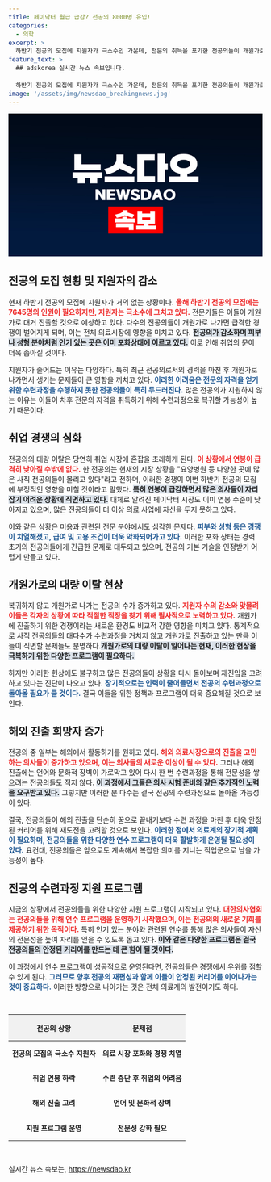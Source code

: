 ```yaml
---
title: 페이닥터 월급 급감? 전공의 8000명 유입!
categories:
  - 의학
excerpt: >
  하반기 전공의 모집에 지원자가 극소수인 가운데, 전문의 취득을 포기한 전공의들이 개원가로 대거 몰려들고 있습니다. 이로 인해 경쟁이 치열해져 급여가 하락하고, 취업의 문이 좁아지는 상황이 우려되며, 결국 많은 전공의들이 수련 과정으로 돌아올 가능성도 제기되고 있습니다.
feature_text: >
  ## adskorea 실시간 뉴스 속보입니다.

  하반기 전공의 모집에 지원자가 극소수인 가운데, 전문의 취득을 포기한 전공의들이 개원가로 대거 몰려들고 있습니다. 이로 인해 경쟁이 치열해져 급여가 하락하고, 취업의 문이 좁아지는 상황이 우려되며, 결국 많은 전공의들이 수련 과정으로 돌아올 가능성도 제기되고 있습니다.
image: '/assets/img/newsdao_breakingnews.jpg'
---
```


<p><img src="/assets/img/newsdao_breakingnews.jpg" alt="adskorea 속보" /></p>

<h2 data-ke-size="size26">전공의 모집 현황 및 지원자의 감소</h2>

<p data-ke-size="size16">현재 하반기 전공의 모집에 지원자가 거의 없는 상황이다. <b><span style="color: #ee2323;">올해 하반기 전공의 모집에는 7645명의 인원이 필요하지만, 지원자는 극소수에 그치고 있다.</span></b>  전문가들은 이들이 개원가로 대거 진출할 것으로 예상하고 있다. 다수의 전공의들이 개원가로 나가면 급격한 경쟁이 벌어지게 되며, 이는 전체 의료시장에 영향을 미치고 있다. <b><span style="background-color: #21538527;">전공의가 감소하며 피부나 성형 분야처럼 인기 있는 곳은 이미 포화상태에 이르고 있다.</span></b> 이로 인해 취업의 문이 더욱 좁아질 것이다.</p>

<p data-ke-size="size16">지원자가 줄어드는 이유는 다양하다. 특히 최근 전공의로서의 경력을 마친 후 개원가로 나가면서 생기는 문제들이 큰 영향을 끼치고 있다. <b><span style="color: #1a5490;">이러한 어려움은 전문의 자격을 얻기 위한 수련과정을 수행하지 못한 전공의들이 특히 두드러진다.</span></b> 많은 전공의가 지원하지 않는 이유는 이들이 차후 전문의 자격을 취득하기 위해 수련과정으로 복귀할 가능성이 높기 때문이다.</p>

<h2 data-ke-size="size26">취업 경쟁의 심화</h2>

<p data-ke-size="size16">전공의의 대량 이탈은 당연히 취업 시장에 혼잡을 초래하게 된다. <b><span style="color: #ee2323;">이 상황에서 연봉이 급격히 낮아질 수밖에 없다.</span></b> 한 전공의는 현재의 시장 상황을 "요양병원 등 다양한 곳에 많은 사직 전공의들이 몰리고 있다"라고 전하며, 이러한 경쟁이 이번 하반기 전공의 모집에 부정적인 영향을 미칠 것이라고 말했다. <b><span style="background-color: #21538527;">특히 연봉이 급감하면서 많은 의사들이 자리 잡기 어려운 상황에 직면하고 있다.</span></b> 대체로 알려진 페이닥터 시장도 이미 연봉 수준이 낮아지고 있으며, 많은 전공의들이 더 이상 의료 사업에 자신을 두지 못하고 있다.</p>

<p data-ke-size="size16">이와 같은 상황은 미용과 관련된 전문 분야에서도 심각한 문제다. <b><span style="color: #1a5490;">피부와 성형 등은 경쟁이 치열해졌고, 급여 및 고용 조건이 더욱 악화되어가고 있다.</span></b> 이러한 포화 상태는 경력 초기의 전공의들에게 긴급한 문제로 대두되고 있으며, 전공의 기본 기술을 인정받기 어렵게 만들고 있다.</p>

<h2 data-ke-size="size26">개원가로의 대량 이탈 현상</h2>

<p data-ke-size="size16">복귀하지 않고 개원가로 나가는 전공의 수가 증가하고 있다. <b><span style="color: #ee2323;">지원자 수의 감소와 맞물려 이들은 각자의 상황에 따라 적절한 직장을 찾기 위해 필사적으로 노력하고 있다.</span></b> 개원가에 진출하기 위한 경쟁이라는 새로운 환경도 비교적 강한 영향을 미치고 있다. 통계적으로 사직 전공의들의 대다수가 수련과정을 거치지 않고 개원가로 진출하고 있는 만큼 이들이 직면할 문제들도 분명하다.<b><span style="background-color: #21538527;">개원가로의 대량 이탈이 일어나는 현재, 이러한 현상을 극복하기 위한 다양한 프로그램이 필요하다.</span></b></p>

<p data-ke-size="size16">하지만 이러한 현상에도 불구하고 많은 전공의들이 상황을 다시 돌아보며 재진입을 고려하고 있다는 진단이 나오고 있다. <b><span style="color: #1a5490;">장기적으로는 인력이 줄어들면서 전공의 수련과정으로 돌아올 필요가 클 것이다.</span></b> 결국 이들을 위한 정책과 프로그램이 더욱 중요해질 것으로 보인다.</p>

<h2 data-ke-size="size26">해외 진출 희망자 증가</h2>

<p data-ke-size="size16">전공의 중 일부는 해외에서 활동하기를 원하고 있다. <b><span style="color: #ee2323;">해외 의료시장으로의 진출을 고민하는 의사들이 증가하고 있으며, 이는 의사들의 새로운 이상이 될 수 있다.</span></b> 그러나 해외 진출에는 언어와 문화적 장벽이 가로막고 있어 다시 한 번 수련과정을 통해 전문성을 쌓으려는 전공의들도 적지 않다. <b><span style="background-color: #21538527;">이 과정에서 그들은 의사 시험 준비와 같은 추가적인 노력을 요구받고 있다.</span></b> 그렇지만 이러한 분 다수는 결국 전공의 수련과정으로 돌아올 가능성이 있다.</p>

<p data-ke-size="size16">결국, 전공의들이 해외 진출을 단순히 꿈으로 끝내기보다 수련 과정을 마친 후 더욱 안정된 커리어를 위해 재도전을 고려할 것으로 보인다. <b><span style="color: #1a5490;">이러한 점에서 의료계의 장기적 계획이 필요하며, 전공의들을 위한 다양한 연수 프로그램이 더욱 활발하게 운영될 필요성이 있다.</span></b> 요컨대, 전공의들은 앞으로도 계속해서 복잡한 의미를 지니는 직업군으로 남을 가능성이 높다.</p>

<h2 data-ke-size="size26">전공의 수련과정 지원 프로그램</h2>

<p data-ke-size="size16">지금의 상황에서 전공의들을 위한 다양한 지원 프로그램이 시작되고 있다. <b><span style="color: #ee2323;">대한의사협회는 전공의들을 위해 연수 프로그램을 운영하기 시작했으며, 이는 전공의의 새로운 기회를 제공하기 위한 목적이다.</span></b> 특히 인기 있는 분야와 관련된 연수를 통해 많은 의사들이 자신의 전문성을 높여 자리를 얻을 수 있도록 돕고 있다. <b><span style="background-color: #21538527;">이와 같은 다양한 프로그램은 결국 전공의들의 안정된 커리어를 만드는 데 큰 힘이 될 것이다.</span></b></p>

<p data-ke-size="size16">이 과정에서 연수 프로그램이 성공적으로 운영된다면, 전공의들은 경쟁에서 우위를 점할 수 있게 된다. <b><span style="color: #1a5490;">그러므로 향후 전공의 재편성과 함께 이들이 안정된 커리어를 이어나가는 것이 중요하다.</span></b> 이러한 방향으로 나아가는 것은 전체 의료계의 발전이기도 하다.</p>

<p data-ke-size="size16">&nbsp;</p>

<table style="width: 100%; border-collapse: collapse; table-layout: fixed;">
  <thead>
    <tr>
      <th style="text-align: center; height: 44px; background-color: #f1f1f1;"><b>전공의 상황</b></th>
      <th style="text-align: center; height: 44px; background-color: #f1f1f1;"><b>문제점</b></th>
    </tr>
  </thead>
  <tbody>
    <tr>
      <td style="text-align: center; height: 44px;"><b>전공의 모집의 극소수 지원자</b></td>
      <td style="text-align: center; height: 17px;"><b>의료 시장 포화와 경쟁 치열</b></td>
    </tr>
    <tr>
      <td style="text-align: center; height: 44px;"><b>취업 연봉 하락</b></td>
      <td style="text-align: center; height: 17px;"><b>수련 중단 후 취업의 어려움</b></td>
    </tr>
    <tr>
      <td style="text-align: center; height: 44px;"><b>해외 진출 고려</b></td>
      <td style="text-align: center; height: 17px;"><b>언어 및 문화적 장벽</b></td>
    </tr>
    <tr>
      <td style="text-align: center; height: 44px;"><b>지원 프로그램 운영</b></td>
      <td style="text-align: center; height: 17px;"><b>전문성 강화 필요</b></td>
    </tr>
  </tbody>
</table>

<p data-ke-size="size16">&nbsp;</p>
실시간 뉴스 속보는, <a href="https://newsdao.kr" rel="dofollow">https://newsdao.kr</a>


